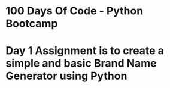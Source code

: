 # 100 Days Of Code - Python Bootcamp

# Day 1 Assignment is to create a simple and basic Brand Name Generator using Python
